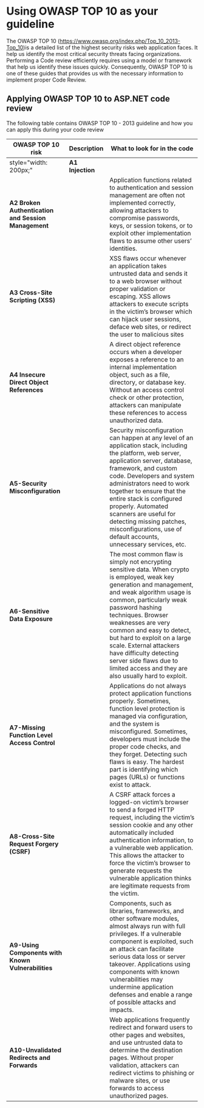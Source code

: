 # Using OWASP TOP 10 as your guideline

The OWASP TOP 10
(https://www.owasp.org/index.php/Top_10_2013-Top_10)is a detailed
list of the highest security risks web application faces. It help us
identify the most critical security threats facing organizations.
Performing a Code review efficiently requires using a model or framework
that help us identify these issues quickly. Consequently, OWASP TOP 10
is one of these guides that provides us with the necessary information
to implement proper Code Review.

## Applying OWASP TOP 10 to ASP.NET code review

The following table contains OWASP TOP 10 - 2013 guideline and how you
can apply this during your code review

| OWASP TOP 10 risk                                   | Description      | What to look for in the code                                                                                                                                                                                                                                                                                                                                                                                                               |
| --------------------------------------------------- | ---------------- | ------------------------------------------------------------------------------------------------------------------------------------------------------------------------------------------------------------------------------------------------------------------------------------------------------------------------------------------------------------------------------------------------------------------------------------------ |
| style="width: 200px;"                               | **A1 Injection** |                                                                                                                                                                                                                                                                                                                                                                                                                                            |
| **A2 Broken Authentication and Session Management** |                  | Application functions related to authentication and session management are often not implemented correctly, allowing attackers to compromise passwords, keys, or session tokens, or to exploit other implementation flaws to assume other users’ identities.                                                                                                                                                                               |
| **A3 Cross-Site Scripting (XSS)**                   |                  | XSS flaws occur whenever an application takes untrusted data and sends it to a web browser without proper validation or escaping. XSS allows attackers to execute scripts in the victim’s browser which can hijack user sessions, deface web sites, or redirect the user to malicious sites                                                                                                                                                |
| **A4 Insecure Direct Object References**            |                  | A direct object reference occurs when a developer exposes a reference to an internal implementation object, such as a file, directory, or database key. Without an access control check or other protection, attackers can manipulate these references to access unauthorized data.                                                                                                                                                        |
| **A5-Security Misconfiguration**                    |                  | Security misconfiguration can happen at any level of an application stack, including the platform, web server, application server, database, framework, and custom code. Developers and system administrators need to work together to ensure that the entire stack is configured properly. Automated scanners are useful for detecting missing patches, misconfigurations, use of default accounts, unnecessary services, etc.            |
| **A6-Sensitive Data Exposure**                      |                  | The most common flaw is simply not encrypting sensitive data. When crypto is employed, weak key generation and management, and weak algorithm usage is common, particularly weak password hashing techniques. Browser weaknesses are very common and easy to detect, but hard to exploit on a large scale. External attackers have difficulty detecting server side flaws due to limited access and they are also usually hard to exploit. |
| **A7-Missing Function Level Access Control**        |                  | Applications do not always protect application functions properly. Sometimes, function level protection is managed via configuration, and the system is misconfigured. Sometimes, developers must include the proper code checks, and they forget. Detecting such flaws is easy. The hardest part is identifying which pages (URLs) or functions exist to attack.                                                                          |
| **A8-Cross-Site Request Forgery (CSRF)**            |                  | A CSRF attack forces a logged-on victim’s browser to send a forged HTTP request, including the victim’s session cookie and any other automatically included authentication information, to a vulnerable web application. This allows the attacker to force the victim’s browser to generate requests the vulnerable application thinks are legitimate requests from the victim.                                                            |
| **A9-Using Components with Known Vulnerabilities**  |                  | Components, such as libraries, frameworks, and other software modules, almost always run with full privileges. If a vulnerable component is exploited, such an attack can facilitate serious data loss or server takeover. Applications using components with known vulnerabilities may undermine application defenses and enable a range of possible attacks and impacts.                                                                 |
| **A10-Unvalidated Redirects and Forwards**          |                  | Web applications frequently redirect and forward users to other pages and websites, and use untrusted data to determine the destination pages. Without proper validation, attackers can redirect victims to phishing or malware sites, or use forwards to access unauthorized pages.                                                                                                                                                       |
